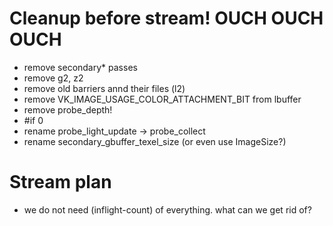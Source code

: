 # Cleanup before stream! OUCH OUCH OUCH

- remove secondary* passes
- remove g2, z2
- remove old barriers annd their files (l2)
- remove VK_IMAGE_USAGE_COLOR_ATTACHMENT_BIT from lbuffer
- remove probe_depth!
- #if 0
- rename probe_light_update -> probe_collect
- rename secondary_gbuffer_texel_size (or even use ImageSize?)

# Stream plan

- we do not need (inflight-count) of everything. what can we get rid of?
